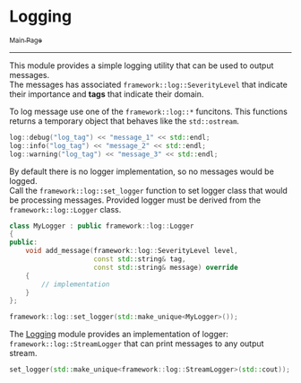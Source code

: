 # Logging

[<sub> Main Page </sub>](./../../../../)

-------

This module provides a simple logging utility that
can be used to output messages.  
The messages has associated `framework::log::SeverityLevel` that indicate
their importance and **tags** that indicate their domain.

To log message use one of the `framework::log::*` funcitons. This functions
returns a temporary object that behaves like the `std::ostream`.

``` cpp
log::debug("log_tag") << "message_1" << std::endl;
log::info("log_tag") << "message_2" << std::endl;
log::warning("log_tag") << "message_3" << std::endl;
```

By default there is no logger implementation, so no messages would be logged.  
Call the `framework::log::set_logger` function to set logger class that would 
be processing messages. Provided logger must be derived from the 
`framework::log::Logger` class.

``` cpp
class MyLogger : public framework::log::Logger
{
public:
    void add_message(framework::log::SeverityLevel level,
                     const std::string& tag,
                     const std::string& message) override
    {
        // implementation
    }
};

framework::log::set_logger(std::make_unique<MyLogger>());
```
 
The [Logging](./) module provides an implementation of logger:
`framework::log::StreamLogger` that can print messages to any output
stream.

``` cpp
set_logger(std::make_unique<framework::log::StreamLogger>(std::cout));
```
